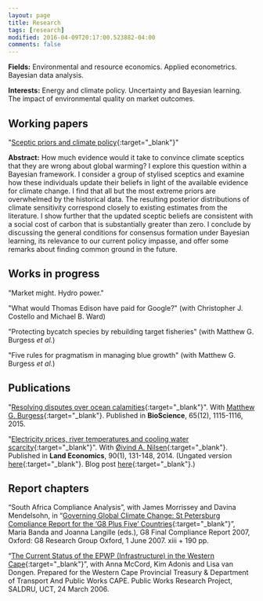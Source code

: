 ```yaml
---
layout: page
title: Research
tags: [research]
modified: 2016-04-09T20:17:00.523882-04:00
comments: false
---
```


**Fields:** Environmental and resource economics. Applied econometrics. Bayesian data analysis.

**Interests:** Energy and climate policy. Uncertainty and Bayesian learning. The impact of environmental quality on market outcomes.

## Working papers

"[Sceptic priors and climate policy](https://drive.google.com/file/d/0B6AgOxtQA9dTcjRmZkNjMVhuVFU/view?usp=sharing){:target="_blank"}"

**Abstract:** How much evidence would it take to convince climate sceptics that they are wrong about global warming? I explore this question within a Bayesian framework. I consider a group of stylised sceptics and examine how these individuals update their beliefs in light of the available evidence for climate change. I find that all but the most extreme priors are overwhelmed by the historical data. The resulting posterior distributions of climate sensitivity correspond closely to existing estimates from the literature. I show further that the updated sceptic beliefs are consistent with a social cost of carbon that is substantially greater than zero. I conclude by discussing the general conditions for consensus formation under Bayesian learning, its relevance to our current policy impasse, and offer some remarks about finding common ground in the future.

## Works in progress

"Market might. Hydro power."
<!---
**Abstract:** I test for evidence of strategic behaviour in the Norwegian electricity sector using a uniquely detailed dataset of hydropower reservoirs. Consistent with theory, I find that market power leads to an intertemporal reallocation of water resources across periods. An increase in market power causes firms to withhold production when demand is at its most inelastic. This would permit dominant firms to recoup higher profits while consumers are least responsive to price changes. The effects are modest next to other factors governing reservoir management, such as annual snow-melt. Yet, they may still cause the production profile of hydropower firms to diverge in meaningful ways if the differences in market share are large enough, and particularly when regional transmission constraints are binding.
-->

"What would Thomas Edison have paid for Google?" (with Christopher J. Costello and Michael B. Ward)
<!---
**Abstract:** A broad class of economic decision problems involves search over a collection of uncertain research leads. Existing search theory informs the efficient search over this pool using available information. But in many cases, the researcher has the opportunity to collect additional information, e.g. with a search engine or scientific framework, that will benefit the search. We derive the value of this information, determine the general properties that render it large or small, and calculate the implications of information gathering on economic innovation. We show that changes to the underlying characteristics of search problems often yield surprising results. For example, more lucrative end-prizes can actually reduce the value of information, while the possibility of better information can lead to less innovation.
-->

"Protecting bycatch species by rebuilding target fisheries" (with Matthew G. Burgess *et al.*)

"Five rules for pragmatism in managing blue growth" (with Matthew G. Burgess *et al.*)

## Publications

"[Resolving disputes over ocean calamities](http://bioscience.oxfordjournals.org/content/65/12/1115){:target="_blank"}". With [Matthew G. Burgess](http://www.mattgburgess.ca/){:target="_blank"}. Published in **BioScience**, 65(12), 1115-1116, 2015.

"[Electricity prices, river temperatures and cooling water scarcity](http://le.uwpress.org/content/90/1/131.abstract){:target="_blank"}". With [Øivind A. Nilsen](http://www.nhh.no/en/research-faculty/department-of-economics/sam/cv/nilsen--%C3%B8ivind-anti.aspx){:target="_blank"}. Published in **Land Economics**, 90(1), 131-148, 2014. (Ungated version [here](https://drive.google.com/file/d/0B6AgOxtQA9dTM09ZbU5WRFVfQUk/view?usp=sharing){:target="_blank"}. Blog post [here](http://blogg.nhh.no/reconhub/?p=753){:target="_blank"}.)


## Report chapters

“South Africa Compliance Analysis”, with James Morrissey and Davina Mendelsohn, in “[Governing Global Climate Change: St Petersburg Compliance Report for the ‘G8 Plus Five’ Countries](http://www.g8.utoronto.ca/oxford/2006compliance-ox.pdf){:target="_blank"}”, Maria Banda and Joanna Langille (eds.), G8 Final Compliance Report 2007, Oxford: G8 Research Group Oxford, 1 June 2007. xiii + 190 pp.

“[The Current Status of the EPWP (Infrastructure) in the Western Cape](http://www.saldru.uct.ac.za/documentation/reports-and-studies-1/147-the-current-status-of-the-epwp-infrastructure-in-the-western-cape-1){:target="_blank"}”, with Anna McCord, Kim Adonis and Lisa van Dongen. Prepared for the Western Cape Provincial Treasury & Department of Transport And Public Works CAPE. Public Works Research Project, SALDRU, UCT, 24 March 2006.
